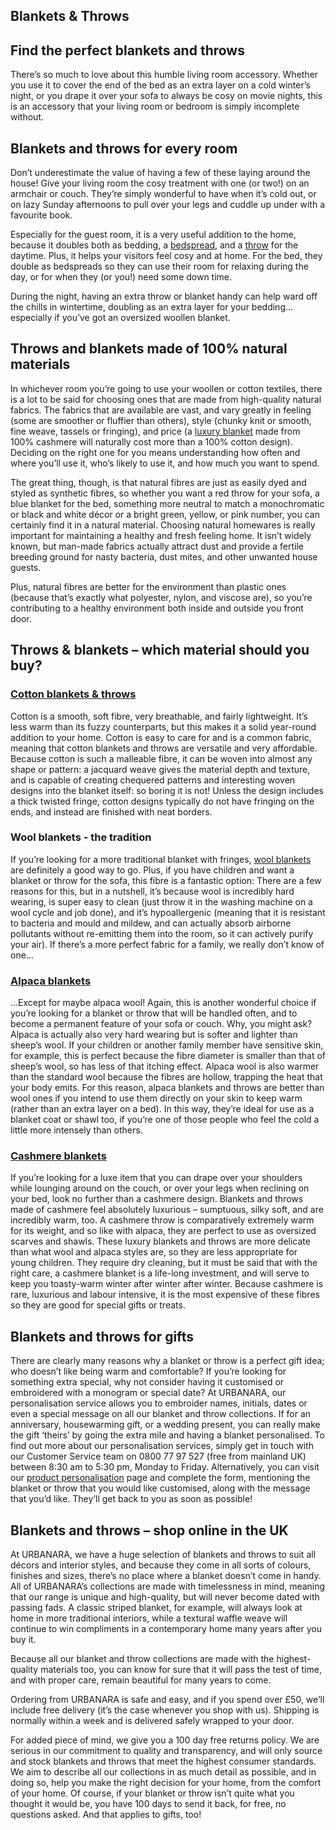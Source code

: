 ## Blankets & Throws

## Find the perfect blankets and throws

There’s so much to love about this humble living room accessory. Whether you use it to cover the end of the bed as an extra layer on a cold winter’s night, or you drape it over your sofa to always be cosy on movie nights, this is an accessory that your living room or bedroom is simply incomplete without.

## Blankets and throws for every room

Don’t underestimate the value of having a few of these laying around the house! Give your living room the cosy treatment with one (or two!) on an armchair or couch. They’re simply wonderful to have when it’s cold out, or on lazy Sunday afternoons to pull over your legs and cuddle up under with a favourite book.

Especially for the guest room, it is a very useful addition to the home, because it doubles both as bedding, a [bedspread](https://www.urbanara.co.uk/bedspreads-quilts), and a [throw](https://www.urbanara.co.uk/blankets-throws/throws) for the daytime. Plus, it helps your visitors feel cosy and at home. For the bed, they double as bedspreads so they can use their room for relaxing during the day, or for when they (or you!) need some down time.

During the night, having an extra throw or blanket handy can help ward off the chills in wintertime, doubling as an extra layer for your bedding… especially if you’ve got an oversized woollen blanket.

## Throws and blankets made of 100% natural materials

In whichever room you’re going to use your woollen or cotton textiles, there is a lot to be said for choosing ones that are made from high-quality natural fabrics. The fabrics that are available are vast, and vary greatly in feeling (some are smoother or fluffier than others), style (chunky knit or smooth, fine weave, tassels or fringing), and price (a [luxury blanket](https://www.urbanara.co.uk/blankets-throws/luxury-throws) made from 100% cashmere will naturally cost more than a 100% cotton design). Deciding on the right one for you means understanding how often and where you’ll use it, who’s likely to use it, and how much you want to spend.

The great thing, though, is that natural fibres are just as easily dyed and styled as synthetic fibres, so whether you want a red throw for your sofa, a blue blanket for the bed, something more neutral to match a monochromatic or black and white décor or a bright green, yellow, or pink number, you can certainly find it in a natural material. Choosing natural homewares is really important for maintaining a healthy and fresh feeling home. It isn’t widely known, but man-made fabrics actually attract dust and provide a fertile breeding ground for nasty bacteria, dust mites, and other unwanted house guests.

Plus, natural fibres are better for the environment than plastic ones (because that’s exactly what polyester, nylon, and viscose are), so you’re contributing to a healthy environment both inside and outside you front door.

## Throws & blankets – which material should you buy?

### [Cotton blankets & throws](https://www.urbanara.co.uk/blankets-throws/cotton-blankets)

Cotton is a smooth, soft fibre, very breathable, and fairly lightweight. It’s less warm than its fuzzy counterparts, but this makes it a solid year-round addition to your home. Cotton is easy to care for and is a common fabric, meaning that cotton blankets and throws are versatile and very affordable. Because cotton is such a malleable fibre, it can be woven into almost any shape or pattern: a jacquard weave gives the material depth and texture, and is capable of creating chequered patterns and interesting woven designs into the blanket itself: so boring it is not! Unless the design includes a thick twisted fringe, cotton designs typically do not have fringing on the ends, and instead are finished with neat borders.

### Wool blankets - the tradition

If you’re looking for a more traditional blanket with fringes, [wool blankets](https://www.urbanara.co.uk/blankets-throws/wool-blankets) are definitely a good way to go. Plus, if you have children and want a blanket or throw for the sofa, this fibre is a fantastic option: There are a few reasons for this, but in a nutshell, it’s because wool is incredibly hard wearing, is super easy to clean (just throw it in the washing machine on a wool cycle and job done), and it’s hypoallergenic (meaning that it is resistant to bacteria and mould and mildew, and can actually absorb airborne pollutants without re-emitting them into the room, so it can actively purify your air). If there’s a more perfect fabric for a family, we really don’t know of one…

### [Alpaca blankets](https://www.urbanara.co.uk/blankets-throws/alpaca-blankets)

…Except for maybe alpaca wool! Again, this is another wonderful choice if you’re looking for a blanket or throw that will be handled often, and to become a permanent feature of your sofa or couch. Why, you might ask? Alpaca is actually also very hard wearing but is softer and lighter than sheep’s wool. If your children or another family member have sensitive skin, for example, this is perfect because the fibre diameter is smaller than that of sheep’s wool, so has less of that itching effect. Alpaca wool is also warmer than the standard wool because the fibres are hollow, trapping the heat that your body emits. For this reason, alpaca blankets and throws are better than wool ones if you intend to use them directly on your skin to keep warm (rather than an extra layer on a bed). In this way, they’re ideal for use as a blanket coat or shawl too, if you’re one of those people who feel the cold a little more intensely than others.

### [Cashmere blankets](https://www.urbanara.co.uk/blankets-throws/cashmere-blankets)

If you’re looking for a luxe item that you can drape over your shoulders while lounging around on the couch, or over your legs when reclining on your bed, look no further than a cashmere design. Blankets and throws made of cashmere feel absolutely luxurious – sumptuous, silky soft, and are incredibly warm, too. A cashmere throw is comparatively extremely warm for its weight, and so like with alpaca, they are perfect to use as oversized scarves and shawls. These luxury blankets and throws are more delicate than what wool and alpaca styles are, so they are less appropriate for young children. They require dry cleaning, but it must be said that with the right care, a cashmere blanket is a life-long investment, and will serve to keep you toasty-warm winter after winter after winter. Because cashmere is rare, luxurious and labour intensive, it is the most expensive of these fibres so they are good for special gifts or treats.

## Blankets and throws for gifts

There are clearly many reasons why a blanket or throw is a perfect gift idea; who doesn’t like being warm and comfortable? If you’re looking for something extra special, why not consider having it customised or embroidered with a monogram or special date? At URBANARA, our personalisation service allows you to embroider names, initials, dates or even a special message on all our blanket and throw collections. If for an anniversary, housewarming gift, or a wedding present, you can really make the gift ‘theirs’ by going the extra mile and having a blanket personalised. To find out more about our personalisation services, simply get in touch with our Customer Service team on 0800 77 97 527 (free from mainland UK) between 8:30 am to 5:30 pm, Monday to Friday. Alternatively, you can visit our [product personalisation](https://www.urbanara.co.uk/cp/personalisation) page and complete the form, mentioning the blanket or throw that you would like customised, along with the message that you’d like. They’ll get back to you as soon as possible!

## Blankets and throws – shop online in the UK

At URBANARA, we have a huge selection of blankets and throws to suit all décors and interior styles, and because they come in all sorts of colours, finishes and sizes, there’s no place where a blanket doesn’t come in handy. All of URBANARA’s collections are made with timelessness in mind, meaning that our range is unique and high-quality, but will never become dated with passing fads. A classic striped blanket, for example, will always look at home in more traditional interiors, while a textural waffle weave will continue to win compliments in a contemporary home many years after you buy it.

Because all our blanket and throw collections are made with the highest-quality materials too, you can know for sure that it will pass the test of time, and with proper care, remain beautiful for many years to come.

Ordering from URBANARA is safe and easy, and if you spend over £50, we’ll include free delivery (it’s the case whenever you shop with us). Shipping is normally within a week and is delivered safely wrapped to your door.

For added piece of mind, we give you a 100 day free returns policy. We are serious in our commitment to quality and transparency, and will only source and stock blankets and throws that meet the highest consumer standards. We aim to describe all our collections in as much detail as possible, and in doing so, help you make the right decision for your home, from the comfort of your home. Of course, if your blanket or throw isn’t quite what you thought it would be, you have 100 days to send it back, for free, no questions asked. And that applies to gifts, too!
